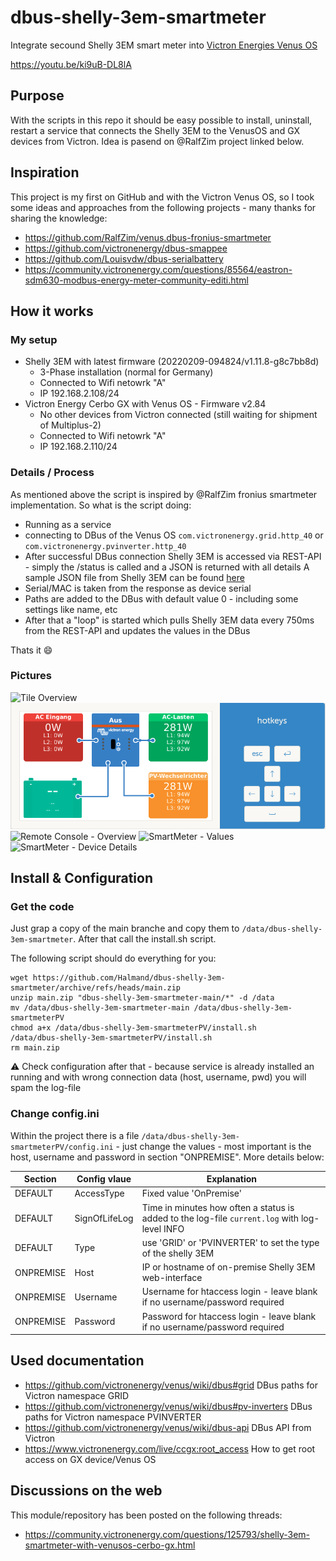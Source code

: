 # dbus-shelly-3em-smartmeter
Integrate secound Shelly 3EM smart meter into [Victron Energies Venus OS](https://github.com/victronenergy/venus)

https://youtu.be/ki9uB-DL8lA

## Purpose
With the scripts in this repo it should be easy possible to install, uninstall, restart a service that connects the Shelly 3EM to the VenusOS and GX devices from Victron.
Idea is pasend on @RalfZim project linked below.



## Inspiration
This project is my first on GitHub and with the Victron Venus OS, so I took some ideas and approaches from the following projects - many thanks for sharing the knowledge:
- https://github.com/RalfZim/venus.dbus-fronius-smartmeter
- https://github.com/victronenergy/dbus-smappee
- https://github.com/Louisvdw/dbus-serialbattery
- https://community.victronenergy.com/questions/85564/eastron-sdm630-modbus-energy-meter-community-editi.html



## How it works
### My setup
- Shelly 3EM with latest firmware (20220209-094824/v1.11.8-g8c7bb8d)
  - 3-Phase installation (normal for Germany)
  - Connected to Wifi netowrk "A"
  - IP 192.168.2.108/24  
- Victron Energy Cerbo GX with Venus OS - Firmware v2.84
  - No other devices from Victron connected (still waiting for shipment of Multiplus-2)
  - Connected to Wifi netowrk "A"
  - IP 192.168.2.110/24

### Details / Process
As mentioned above the script is inspired by @RalfZim fronius smartmeter implementation.
So what is the script doing:
- Running as a service
- connecting to DBus of the Venus OS `com.victronenergy.grid.http_40` or `com.victronenergy.pvinverter.http_40`
- After successful DBus connection Shelly 3EM is accessed via REST-API - simply the /status is called and a JSON is returned with all details
  A sample JSON file from Shelly 3EM can be found [here](docs/shelly3em-status-sample.json)
- Serial/MAC is taken from the response as device serial
- Paths are added to the DBus with default value 0 - including some settings like name, etc
- After that a "loop" is started which pulls Shelly 3EM data every 750ms from the REST-API and updates the values in the DBus

Thats it 😄

### Pictures
![Tile Overview](img/venus-os-tile-overview.PNG)
![Tile Overview as PVINVERTER](img/venus-os-remote-console-pvinverter.png)
![Remote Console - Overview](img/venus-os-remote-console-overview.PNG) 
![SmartMeter - Values](img/venus-os-shelly3em-smartmeter.PNG)
![SmartMeter - Device Details](img/venus-os-shelly3em-smartmeter-devicedetails.PNG)




## Install & Configuration
### Get the code
Just grap a copy of the main branche and copy them to `/data/dbus-shelly-3em-smartmeter`.
After that call the install.sh script.

The following script should do everything for you:
```
wget https://github.com/Halmand/dbus-shelly-3em-smartmeter/archive/refs/heads/main.zip
unzip main.zip "dbus-shelly-3em-smartmeter-main/*" -d /data
mv /data/dbus-shelly-3em-smartmeter-main /data/dbus-shelly-3em-smartmeterPV
chmod a+x /data/dbus-shelly-3em-smartmeterPV/install.sh
/data/dbus-shelly-3em-smartmeterPV/install.sh
rm main.zip
```
⚠️ Check configuration after that - because service is already installed an running and with wrong connection data (host, username, pwd) you will spam the log-file

### Change config.ini
Within the project there is a file `/data/dbus-shelly-3em-smartmeterPV/config.ini` - just change the values - most important is the host, username and password in section "ONPREMISE". More details below:

| Section  | Config vlaue | Explanation |
| ------------- | ------------- | ------------- |
| DEFAULT  | AccessType | Fixed value 'OnPremise' |
| DEFAULT  | SignOfLifeLog  | Time in minutes how often a status is added to the log-file `current.log` with log-level INFO |
| DEFAULT  | Type | use 'GRID' or 'PVINVERTER' to set the type of the shelly 3EM
| ONPREMISE  | Host | IP or hostname of on-premise Shelly 3EM web-interface |
| ONPREMISE  | Username | Username for htaccess login - leave blank if no username/password required |
| ONPREMISE  | Password | Password for htaccess login - leave blank if no username/password required |



## Used documentation
- https://github.com/victronenergy/venus/wiki/dbus#grid   DBus paths for Victron namespace GRID
- https://github.com/victronenergy/venus/wiki/dbus#pv-inverters   DBus paths for Victron namespace PVINVERTER
- https://github.com/victronenergy/venus/wiki/dbus-api   DBus API from Victron
- https://www.victronenergy.com/live/ccgx:root_access   How to get root access on GX device/Venus OS

## Discussions on the web
This module/repository has been posted on the following threads:
- https://community.victronenergy.com/questions/125793/shelly-3em-smartmeter-with-venusos-cerbo-gx.html
